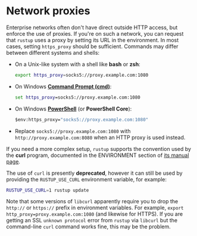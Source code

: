 # Network proxies

Enterprise networks often don't have direct outside HTTP access, but enforce
the use of proxies. If you're on such a network, you can request that `rustup`
uses a proxy by setting its URL in the environment. In most cases, setting
`https_proxy` should be sufficient. Commands may differ between different
systems and shells:

 - On a Unix-like system with a shell like __bash__ or __zsh__:  
   ```bash
   export https_proxy=socks5://proxy.example.com:1080
   ```
 - On Windows [__Command Prompt (cmd)__][cmd]:  
   ```cmd
   set https_proxy=socks5://proxy.example.com:1080
   ```
 - On Windows [__PowerShell__][ps] (or __PowerShell Core__):  
   ```cmd
   $env:https_proxy="socks5://proxy.example.com:1080"
   ```
 - Replace `socks5://proxy.example.com:1080` with 
  `http://proxy.example.com:8080` when an HTTP proxy is used instead.

If you need a more complex setup, `rustup` supports the convention used by the
__curl__ program, documented in the ENVIRONMENT section of [its manual
page][curlman].

The use of `curl` is presently **deprecated**, however it can still be used by
providing the `RUSTUP_USE_CURL` environment variable, for example:

```bash
RUSTUP_USE_CURL=1 rustup update
```

Note that some versions of `libcurl` apparently require you to drop the
`http://` or `https://` prefix in environment variables. For example, `export
http_proxy=proxy.example.com:1080` (and likewise for HTTPS). If you are
getting an SSL `unknown protocol` error from `rustup` via `libcurl` but the
command-line `curl` command works fine, this may be the problem.

[curlman]: https://curl.haxx.se/docs/manpage.html
[cmd]: https://en.wikipedia.org/wiki/Cmd.exe
[ps]: https://en.wikipedia.org/wiki/PowerShell
